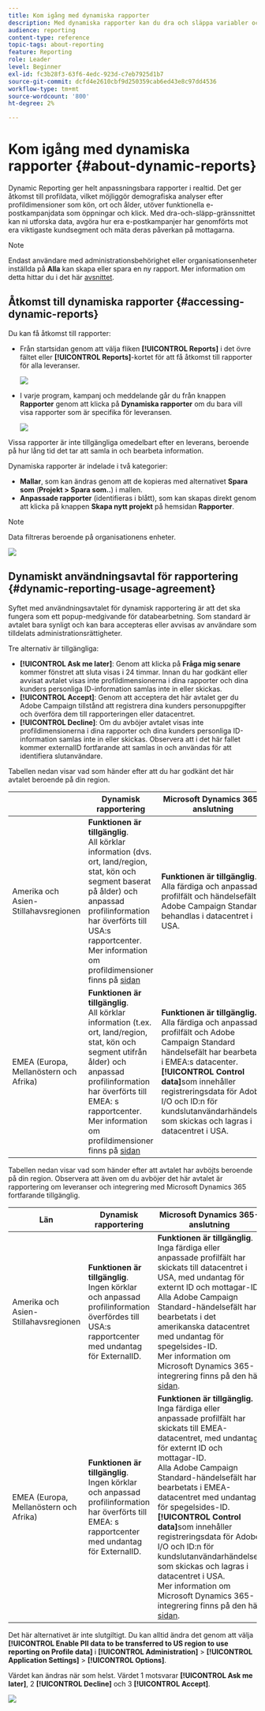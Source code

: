 ```yaml
---
title: Kom igång med dynamiska rapporter
description: Med dynamiska rapporter kan du dra och släppa variabler och dimensioner i frihandsmiljön och analysera hur framgångsrika era kampanjer är.
audience: reporting
content-type: reference
topic-tags: about-reporting
feature: Reporting
role: Leader
level: Beginner
exl-id: fc3b28f3-63f6-4edc-923d-c7eb7925d1b7
source-git-commit: dcfd4e2610cbf9d250359cab6ed43e8c97dd4536
workflow-type: tm+mt
source-wordcount: '800'
ht-degree: 2%

---
```


# Kom igång med dynamiska rapporter {#about-dynamic-reports}

Dynamic Reporting ger helt anpassningsbara rapporter i realtid. Det ger åtkomst till profildata, vilket möjliggör demografiska analyser efter profildimensioner som kön, ort och ålder, utöver funktionella e-postkampanjdata som öppningar och klick. Med dra-och-släpp-gränssnittet kan ni utforska data, avgöra hur era e-postkampanjer har genomförts mot era viktigaste kundsegment och mäta deras påverkan på mottagarna.

>[!NOTE]
>
>Endast användare med administrationsbehörighet eller organisationsenheter inställda på **Alla** kan skapa eller spara en ny rapport. Mer information om detta hittar du i det här [avsnittet](../../administration/using/users-management.md).

## Åtkomst till dynamiska rapporter {#accessing-dynamic-reports}

Du kan få åtkomst till rapporter:

* Från startsidan genom att välja fliken **[!UICONTROL Reports]** i det övre fältet eller **[!UICONTROL Reports]**-kortet för att få åtkomst till rapporter för alla leveranser.

  ![](assets/campaign_reports_access.png)

* I varje program, kampanj och meddelande går du från knappen **Rapporter** genom att klicka på **Dynamiska rapporter** om du bara vill visa rapporter som är specifika för leveransen.

  ![](assets/campaign_reports_description.png)

Vissa rapporter är inte tillgängliga omedelbart efter en leverans, beroende på hur lång tid det tar att samla in och bearbeta information.

Dynamiska rapporter är indelade i två kategorier:

* **Mallar**, som kan ändras genom att de kopieras med alternativet **Spara som** (**Projekt > Spara som..**) i mallen.
* **Anpassade rapporter** (identifieras i blått), som kan skapas direkt genom att klicka på knappen **Skapa nytt projekt** på hemsidan **Rapporter**.

>[!NOTE]
>
>Data filtreras beroende på organisationens enheter.

![](assets/dynamic_report_overview.png)

## Dynamiskt användningsavtal för rapportering {#dynamic-reporting-usage-agreement}

Syftet med användningsavtalet för dynamisk rapportering är att det ska fungera som ett popup-medgivande för databearbetning. Som standard är avtalet bara synligt och kan bara accepteras eller avvisas av användare som tilldelats administrationsrättigheter.

Tre alternativ är tillgängliga:

* **[!UICONTROL Ask me later]**: Genom att klicka på **Fråga mig senare** kommer fönstret att sluta visas i 24 timmar. Innan du har godkänt eller avvisat avtalet visas inte profildimensionerna i dina rapporter och dina kunders personliga ID-information samlas inte in eller skickas.
* **[!UICONTROL Accept]**: Genom att acceptera det här avtalet ger du Adobe Campaign tillstånd att registrera dina kunders personuppgifter och överföra dem till rapporteringen eller datacentret.
* **[!UICONTROL Decline]**: Om du avböjer avtalet visas inte profildimensionerna i dina rapporter och dina kunders personliga ID-information samlas inte in eller skickas. Observera att i det här fallet kommer externalID fortfarande att samlas in och användas för att identifiera slutanvändare.

Tabellen nedan visar vad som händer efter att du har godkänt det här avtalet beroende på din region.

|  | Dynamisk rapportering | Microsoft Dynamics 365-anslutning |
|---|---|---|
| Amerika och Asien-Stillahavsregionen | **Funktionen är tillgänglig**. <br>All körklar information (dvs. ort, land/region, stat, kön och segment baserat på ålder) och anpassad profilinformation har överförts till USA:s rapportcenter. Mer information om profildimensioner finns på [sidan](../../reporting/using/list-of-components.md) | **Funktionen är tillgänglig**. <br>Alla färdiga och anpassade profilfält och händelsefält i Adobe Campaign Standard behandlas i datacentret i USA. |
| EMEA (Europa, Mellanöstern och Afrika) | **Funktionen är tillgänglig**. <br>All körklar information (t.ex. ort, land/region, stat, kön och segment utifrån ålder) och anpassad profilinformation har överförts till EMEA: s rapportcenter. Mer information om profildimensioner finns på [sidan](../../reporting/using/list-of-components.md) | **Funktionen är tillgänglig.** <br>Alla färdiga och anpassade profilfält och Adobe Campaign Standard händelsefält har bearbetats i EMEA:s datacenter. <br>**[!UICONTROL Control data]**&#x200B;som innehåller registreringsdata för Adobe I/O och ID:n för kundslutanvändarhändelser som skickas och lagras i datacentret i USA. |

Tabellen nedan visar vad som händer efter att avtalet har avböjts beroende på din region. Observera att även om du avböjer det här avtalet är rapportering om leveranser och integrering med Microsoft Dynamics 365 fortfarande tillgänglig.

| Län | Dynamisk rapportering | Microsoft Dynamics 365-anslutning |
|---|---|---|
| Amerika och Asien-Stillahavsregionen | **Funktionen är tillgänglig**. <br> Ingen körklar och anpassad profilinformation överfördes till USA:s rapportcenter med undantag för ExternalID. | **Funktionen är tillgänglig**. <br>Inga färdiga eller anpassade profilfält har skickats till datacentret i USA, med undantag för externt ID och mottagar-ID. <br>Alla Adobe Campaign Standard-händelsefält har bearbetats i det amerikanska datacentret med undantag för spegelsides-ID. <br>Mer information om Microsoft Dynamics 365-integrering finns på den här [sidan](../../integrating/using/d365-acs-get-started.md). |
| EMEA (Europa, Mellanöstern och Afrika) | **Funktionen är tillgänglig**. <br>Ingen körklar och anpassad profilinformation har överförts till EMEA: s rapportcenter med undantag för ExternalID. | **Funktionen är tillgänglig.** <br>Inga färdiga eller anpassade profilfält har skickats till EMEA-datacentret, med undantag för externt ID och mottagar-ID. <br>Alla Adobe Campaign Standard-händelsefält har bearbetats i EMEA-datacentret med undantag för spegelsides-ID.  <br>**[!UICONTROL Control data]**&#x200B;som innehåller registreringsdata för Adobe I/O och ID:n för kundslutanvändarhändelser som skickas och lagras i datacentret i USA.<br>Mer information om Microsoft Dynamics 365-integrering finns på den här [sidan](../../integrating/using/d365-acs-get-started.md). |

Det här alternativet är inte slutgiltigt. Du kan alltid ändra det genom att välja **[!UICONTROL Enable PII data to be transferred to US region to use reporting on Profile data]** i **[!UICONTROL Administration]** > **[!UICONTROL Application Settings]** > **[!UICONTROL Options]**.

Värdet kan ändras när som helst. Värdet 1 motsvarar **[!UICONTROL Ask me later]**, 2 **[!UICONTROL Decline]** och 3 **[!UICONTROL Accept]**.

![](assets/pii_window_2.png)
